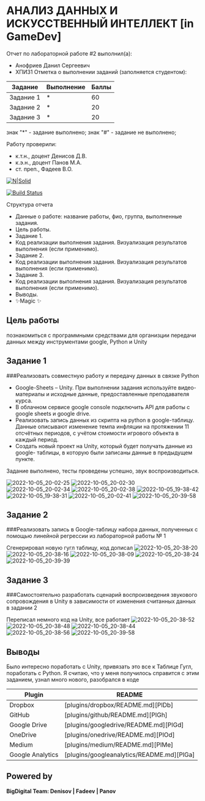 # АНАЛИЗ ДАННЫХ И ИСКУССТВЕННЫЙ ИНТЕЛЛЕКТ [in GameDev]
Отчет по лабораторной работе #2 выполнил(а):
- Анофриев Данил Сергеевич
- ХПИ31
Отметка о выполнении заданий (заполняется студентом):

| Задание | Выполнение | Баллы |
| ------ | ------ | ------ |
| Задание 1 | * | 60 |
| Задание 2 | * | 20 |
| Задание 3 | * | 20 |

знак "*" - задание выполнено; знак "#" - задание не выполнено;

Работу проверили:
- к.т.н., доцент Денисов Д.В.
- к.э.н., доцент Панов М.А.
- ст. преп., Фадеев В.О.

[![N|Solid](https://cldup.com/dTxpPi9lDf.thumb.png)](https://nodesource.com/products/nsolid)

[![Build Status](https://travis-ci.org/joemccann/dillinger.svg?branch=master)](https://travis-ci.org/joemccann/dillinger)

Структура отчета

- Данные о работе: название работы, фио, группа, выполненные задания.
- Цель работы.
- Задание 1.
- Код реализации выполнения задания. Визуализация результатов выполнения (если применимо).
- Задание 2.
- Код реализации выполнения задания. Визуализация результатов выполнения (если применимо).
- Задание 3.
- Код реализации выполнения задания. Визуализация результатов выполнения (если применимо).
- Выводы.
- ✨Magic ✨

## Цель работы
познакомиться с программными средствами для организции
передачи данных между инструментами google, Python и Unity

## Задание 1
###Реализовать совместную работу и передачу данных в связке Python
- Google-Sheets – Unity. При выполнении задания используйте видео-материалы и
исходные данные, предоставленные преподавателя курса.
- В облачном сервисе google console подключить API для работы с google
sheets и google drive.
- Реализовать запись данных из скрипта на python в google-таблицу. Данные
описывают изменение темпа инфляции на протяжении 11 отсчётных периодов, с
учётом стоимости игрового объекта в каждый период.
- Создать новый проект на Unity, который будет получать данные из google-
таблицы, в которую были записаны данные в предыдущем пункте.

Задание выполнено, тесты проведены успешно, звук воспроизводиться.

![2022-10-05_20-02-25](https://user-images.githubusercontent.com/86101819/194130436-d6efd51b-5236-4fe5-b1e3-e53d462f1f40.png)
![2022-10-05_20-02-30](https://user-images.githubusercontent.com/86101819/194130434-e235fbc4-0a80-4aba-9551-4288ae144498.png)
![2022-10-05_20-02-34](https://user-images.githubusercontent.com/86101819/194130430-52c23caa-a7f6-49a2-9c60-18e9540cba36.png)
![2022-10-05_20-02-38](https://user-images.githubusercontent.com/86101819/194130425-1966a3c7-6c1a-44e4-9c9a-523890c3b8e2.png)
![2022-10-05_19-38-42](https://user-images.githubusercontent.com/86101819/194130438-c8a08cf4-1682-4fe5-9736-06c70ef52fa4.png)
![2022-10-05_19-38-31](https://user-images.githubusercontent.com/86101819/194130442-3a82b4c0-a08a-4274-8efd-887bcd0ef87d.png)
![2022-10-05_20-02-41](https://user-images.githubusercontent.com/86101819/194130445-35b8fc31-dea4-44df-804c-b081a7547e70.png)
![2022-10-05_20-39-58](https://user-images.githubusercontent.com/86101819/194130546-e7d4f767-0577-4a28-a7e0-d16aa219fba9.png)


## Задание 2
###Реализовать запись в Google-таблицу набора данных, полученных
с помощью линейной регрессии из лабораторной работы № 1

Сгенерировал новую гугл таблицу, код дописал
![2022-10-05_20-38-20](https://user-images.githubusercontent.com/86101819/194130910-bd1b050b-3430-46bd-9e73-fa8ae1e9abb3.png)
![2022-10-05_20-38-16](https://user-images.githubusercontent.com/86101819/194130918-14fcb880-09ea-4511-863c-bb37a12bbe37.png)
![2022-10-05_20-38-09](https://user-images.githubusercontent.com/86101819/194130925-b0d6c784-f82a-499f-801f-ca817fb80485.png)
![2022-10-05_20-38-24](https://user-images.githubusercontent.com/86101819/194130926-0aec3b8d-5478-4427-a44f-e63ff2c09100.png)
![2022-10-05_20-39-39](https://user-images.githubusercontent.com/86101819/194130996-83260d11-3eeb-413e-88a8-5ca1ccd95eaa.png)


## Задание 3
###Самостоятельно разработать сценарий воспроизведения звукового
сопровождения в Unity в зависимости от изменения считанных данных в задании 2

Переписал немного код на Unity, все работает
![2022-10-05_20-38-52](https://user-images.githubusercontent.com/86101819/194131533-e73b7ec8-4b21-47de-bdd6-bd31edc4bba5.png)
![2022-10-05_20-38-48](https://user-images.githubusercontent.com/86101819/194131538-2a231ea4-3543-4d7c-906e-47e86fac9c55.png)
![2022-10-05_20-38-44](https://user-images.githubusercontent.com/86101819/194131540-e4350563-6709-42ae-9bf6-d0499124920e.png)
![2022-10-05_20-38-56](https://user-images.githubusercontent.com/86101819/194131542-d2a17291-f5d5-4575-855c-e43836122a57.png)
![2022-10-05_20-39-58](https://user-images.githubusercontent.com/86101819/194131562-2c17079f-ea6e-429a-809f-4615e4f186b7.png)


## Выводы
Было интересно поработать с Unity, привязать это все к Таблице Гугл, поработать с Python. Я считаю, что у меня получилось справится с этим заданием, узнал много нового, разобрался в коде

| Plugin | README |
| ------ | ------ |
| Dropbox | [plugins/dropbox/README.md][PlDb] |
| GitHub | [plugins/github/README.md][PlGh] |
| Google Drive | [plugins/googledrive/README.md][PlGd] |
| OneDrive | [plugins/onedrive/README.md][PlOd] |
| Medium | [plugins/medium/README.md][PlMe] |
| Google Analytics | [plugins/googleanalytics/README.md][PlGa] |

## Powered by

**BigDigital Team: Denisov | Fadeev | Panov**
